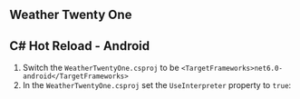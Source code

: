 Weather Twenty One
-------------------



## C# Hot Reload - Android

1. Switch the `WeatherTwentyOne.csproj` to be `<TargetFrameworks>net6.0-android</TargetFrameworks>`
2. In the `WeatherTwentyOne.csproj` set the `UseInterpreter` property to `true`:
